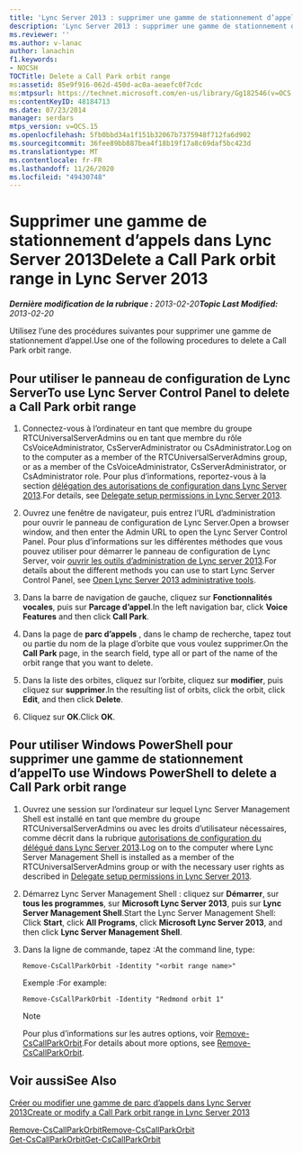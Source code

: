 ```yaml
---
title: 'Lync Server 2013 : supprimer une gamme de stationnement d’appel'
description: 'Lync Server 2013 : supprimer une gamme de stationnement d’appel.'
ms.reviewer: ''
ms.author: v-lanac
author: lanachin
f1.keywords:
- NOCSH
TOCTitle: Delete a Call Park orbit range
ms:assetid: 85e9f916-062d-450d-ac0a-aeaefc0f7cdc
ms:mtpsurl: https://technet.microsoft.com/en-us/library/Gg182546(v=OCS.15)
ms:contentKeyID: 48184713
ms.date: 07/23/2014
manager: serdars
mtps_version: v=OCS.15
ms.openlocfilehash: 5fb0bbd34a1f151b32067b7375948f712fa6d902
ms.sourcegitcommit: 36fee89bb887bea4f18b19f17a8c69daf5bc423d
ms.translationtype: MT
ms.contentlocale: fr-FR
ms.lasthandoff: 11/26/2020
ms.locfileid: "49430748"
---
```

# <a name="delete-a-call-park-orbit-range-in-lync-server-2013"></a><span data-ttu-id="5f265-103">Supprimer une gamme de stationnement d’appels dans Lync Server 2013</span><span class="sxs-lookup"><span data-stu-id="5f265-103">Delete a Call Park orbit range in Lync Server 2013</span></span>

<div data-xmlns="http://www.w3.org/1999/xhtml">

<div class="topic" data-xmlns="http://www.w3.org/1999/xhtml" data-msxsl="urn:schemas-microsoft-com:xslt" data-cs="https://msdn.microsoft.com/">

<div data-asp="https://msdn2.microsoft.com/asp">



</div>

<div id="mainSection">

<div id="mainBody"><span data-ttu-id="5f265-104">

<span> </span></span><span class="sxs-lookup"><span data-stu-id="5f265-104">

<span> </span></span></span>

<span data-ttu-id="5f265-105">_**Dernière modification de la rubrique :** 2013-02-20_</span><span class="sxs-lookup"><span data-stu-id="5f265-105">_**Topic Last Modified:** 2013-02-20_</span></span>

<span data-ttu-id="5f265-106">Utilisez l’une des procédures suivantes pour supprimer une gamme de stationnement d’appel.</span><span class="sxs-lookup"><span data-stu-id="5f265-106">Use one of the following procedures to delete a Call Park orbit range.</span></span>

<div>

## <a name="to-use-lync-server-control-panel-to-delete-a-call-park-orbit-range"></a><span data-ttu-id="5f265-107">Pour utiliser le panneau de configuration de Lync Server</span><span class="sxs-lookup"><span data-stu-id="5f265-107">To use Lync Server Control Panel to delete a Call Park orbit range</span></span>

1.  <span data-ttu-id="5f265-108">Connectez-vous à l’ordinateur en tant que membre du groupe RTCUniversalServerAdmins ou en tant que membre du rôle CsVoiceAdministrator, CsServerAdministrator ou CsAdministrator.</span><span class="sxs-lookup"><span data-stu-id="5f265-108">Log on to the computer as a member of the RTCUniversalServerAdmins group, or as a member of the CsVoiceAdministrator, CsServerAdministrator, or CsAdministrator role.</span></span> <span data-ttu-id="5f265-109">Pour plus d’informations, reportez-vous à la section [délégation des autorisations de configuration dans Lync Server 2013](lync-server-2013-delegate-setup-permissions.md).</span><span class="sxs-lookup"><span data-stu-id="5f265-109">For details, see [Delegate setup permissions in Lync Server 2013](lync-server-2013-delegate-setup-permissions.md).</span></span>

2.  <span data-ttu-id="5f265-110">Ouvrez une fenêtre de navigateur, puis entrez l’URL d’administration pour ouvrir le panneau de configuration de Lync Server.</span><span class="sxs-lookup"><span data-stu-id="5f265-110">Open a browser window, and then enter the Admin URL to open the Lync Server Control Panel.</span></span> <span data-ttu-id="5f265-111">Pour plus d’informations sur les différentes méthodes que vous pouvez utiliser pour démarrer le panneau de configuration de Lync Server, voir [ouvrir les outils d’administration de Lync server 2013](lync-server-2013-open-lync-server-administrative-tools.md).</span><span class="sxs-lookup"><span data-stu-id="5f265-111">For details about the different methods you can use to start Lync Server Control Panel, see [Open Lync Server 2013 administrative tools](lync-server-2013-open-lync-server-administrative-tools.md).</span></span>

3.  <span data-ttu-id="5f265-112">Dans la barre de navigation de gauche, cliquez sur **Fonctionnalités vocales**, puis sur **Parcage d’appel**.</span><span class="sxs-lookup"><span data-stu-id="5f265-112">In the left navigation bar, click **Voice Features** and then click **Call Park**.</span></span>

4.  <span data-ttu-id="5f265-113">Dans la page de **parc d’appels** , dans le champ de recherche, tapez tout ou partie du nom de la plage d’orbite que vous voulez supprimer.</span><span class="sxs-lookup"><span data-stu-id="5f265-113">On the **Call Park** page, in the search field, type all or part of the name of the orbit range that you want to delete.</span></span>

5.  <span data-ttu-id="5f265-114">Dans la liste des orbites, cliquez sur l’orbite, cliquez sur **modifier**, puis cliquez sur **supprimer**.</span><span class="sxs-lookup"><span data-stu-id="5f265-114">In the resulting list of orbits, click the orbit, click **Edit**, and then click **Delete**.</span></span>

6.  <span data-ttu-id="5f265-115">Cliquez sur **OK**.</span><span class="sxs-lookup"><span data-stu-id="5f265-115">Click **OK**.</span></span>

</div>

<div>

## <a name="to-use-windows-powershell-to-delete-a-call-park-orbit-range"></a><span data-ttu-id="5f265-116">Pour utiliser Windows PowerShell pour supprimer une gamme de stationnement d’appel</span><span class="sxs-lookup"><span data-stu-id="5f265-116">To use Windows PowerShell to delete a Call Park orbit range</span></span>

1.  <span data-ttu-id="5f265-117">Ouvrez une session sur l’ordinateur sur lequel Lync Server Management Shell est installé en tant que membre du groupe RTCUniversalServerAdmins ou avec les droits d’utilisateur nécessaires, comme décrit dans la rubrique [autorisations de configuration du délégué dans Lync Server 2013](lync-server-2013-delegate-setup-permissions.md).</span><span class="sxs-lookup"><span data-stu-id="5f265-117">Log on to the computer where Lync Server Management Shell is installed as a member of the RTCUniversalServerAdmins group or with the necessary user rights as described in [Delegate setup permissions in Lync Server 2013](lync-server-2013-delegate-setup-permissions.md).</span></span>

2.  <span data-ttu-id="5f265-118">Démarrez Lync Server Management Shell : cliquez sur **Démarrer**, sur **tous les programmes**, sur **Microsoft Lync Server 2013**, puis sur **Lync Server Management Shell**.</span><span class="sxs-lookup"><span data-stu-id="5f265-118">Start the Lync Server Management Shell: Click **Start**, click **All Programs**, click **Microsoft Lync Server 2013**, and then click **Lync Server Management Shell**.</span></span>

3.  <span data-ttu-id="5f265-119">Dans la ligne de commande, tapez :</span><span class="sxs-lookup"><span data-stu-id="5f265-119">At the command line, type:</span></span>
    
        Remove-CsCallParkOrbit -Identity "<orbit range name>" 
    
    <span data-ttu-id="5f265-120">Exemple :</span><span class="sxs-lookup"><span data-stu-id="5f265-120">For example:</span></span>
    
        Remove-CsCallParkOrbit -Identity "Redmond orbit 1"
    
    <div>
    

    > [!NOTE]  
    > <span data-ttu-id="5f265-121">Pour plus d’informations sur les autres options, voir <A href="https://docs.microsoft.com/powershell/module/skype/Remove-CsCallParkOrbit">Remove-CsCallParkOrbit</A>.</span><span class="sxs-lookup"><span data-stu-id="5f265-121">For details about more options, see <A href="https://docs.microsoft.com/powershell/module/skype/Remove-CsCallParkOrbit">Remove-CsCallParkOrbit</A>.</span></span>

    
    </div>

</div>

<div>

## <a name="see-also"></a><span data-ttu-id="5f265-122">Voir aussi</span><span class="sxs-lookup"><span data-stu-id="5f265-122">See Also</span></span>


[<span data-ttu-id="5f265-123">Créer ou modifier une gamme de parc d’appels dans Lync Server 2013</span><span class="sxs-lookup"><span data-stu-id="5f265-123">Create or modify a Call Park orbit range in Lync Server 2013</span></span>](lync-server-2013-create-or-modify-a-call-park-orbit-range.md)  


[<span data-ttu-id="5f265-124">Remove-CsCallParkOrbit</span><span class="sxs-lookup"><span data-stu-id="5f265-124">Remove-CsCallParkOrbit</span></span>](https://docs.microsoft.com/powershell/module/skype/Remove-CsCallParkOrbit)  
[<span data-ttu-id="5f265-125">Get-CsCallParkOrbit</span><span class="sxs-lookup"><span data-stu-id="5f265-125">Get-CsCallParkOrbit</span></span>](https://docs.microsoft.com/powershell/module/skype/Get-CsCallParkOrbit)  
  

<span data-ttu-id="5f265-126"></div>

</div>

<span> </span>

</div>

</div>

</span><span class="sxs-lookup"><span data-stu-id="5f265-126"></div>

</div>

<span> </span>

</div>

</div>

</span></span></div>

